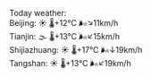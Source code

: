 Today weather:  
Beijing: ☀️ 🌡️+12°C 🌬️↘11km/h  
Tianjin: 🌫  🌡️+13°C 🌬️↙15km/h  
Shijiazhuang: ☀️ 🌡️+17°C 🌬️↓19km/h  
Tangshan: ☀️ 🌡️+13°C 🌬️↙19km/h  
